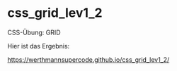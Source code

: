 # css_grid_lev1_2

CSS-Übung: GRID

Hier ist das Ergebnis:

https://werthmannsupercode.github.io/css_grid_lev1_2/
